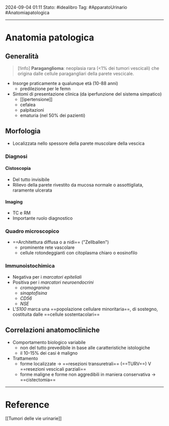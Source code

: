 2024-09-04 01:11
Stato: #idealibro 
Tag: #ApparatoUrinario #Anatomiapatologica 

---
# Anatomia patologica
## Generalità
>[!info]
>**Paraganglioma**: neoplasia rara (<1% dei tumori vescicali) che origina dalle cellule paragangliari della parete vescicale.
- Insorge praticamente a qualunque età (10-88 anni)
	- predilezione per le femn
- Sintomi di presentazione clinica (da iperfunzione del sistema simpatico)
	- [[ipertensione]]
	- cefalea
	- palpitazioni
	- ematuria (nel 50% dei pazienti)
## Morfologia
- Localizzata nello spessore della parete muscolare della vescica
### Diagnosi
#### Cistoscopia
- Del tutto invisibile
- Rilievo della parete rivestito da mucosa normale o assottigliata, raramente ulcerata
#### Imaging
- TC e RM
- Importante ruolo diagnostico
### Quadro microscopico
- ==Architettura diffusa o a nidi== ("Zellballen")
	- prominente rete vascolare
	- cellule rotondeggianti con citoplasma chiaro o eosinofilo
### Immunoistochimica
- Negativa per i *marcatori epiteliali*
- Positiva per i *marcatori neuroendocrini*
	- *cromogranina*
	- *sinaptofisina*
	- *CD56*
	- *NSE*
- L'*S100* marca una ==popolazione cellulare minoritaria==, di sostegno, costituita dalle ==cellule sostentacolari==
## Correlazioni anatomocliniche
- Comportamento biologico variabile
	- non del tutto prevedibile in base alle caratteristiche istologiche
	- il 10-15% dei casi è maligno
- Trattamento
	- forme localizzate → ==resezioni transuretrali== (==TURV==) V ==resezioni vescicali parziali==
	- forme maligne e forme non aggredibili in maniera conservativa → ==cistectomia==






---
# Reference
[[Tumori delle vie urinarie]]